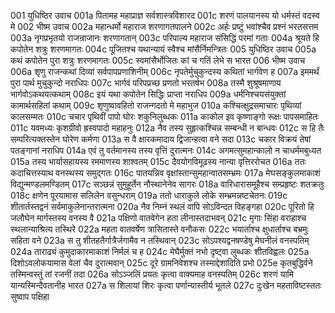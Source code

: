001  युधिष्ठिर उवाच
001a पितामह महाप्राज्ञ सर्वशास्त्रविशारद
001c शरणं पालयानस्य यो धर्मस्तं वदस्व मे
002  भीष्म उवाच
002a महान्धर्मो महाराज शरणागतपालने
002c अर्हः प्रष्टुं भवांश्चैव प्रश्नं भरतसत्तम
003a नृगप्रभृतयो राजन्राजानः शरणागतान्
003c परिपाल्य महाराज संसिद्धिं परमां गताः
004a श्रूयते हि कपोतेन शत्रुः शरणमागतः
004c पूजितश्च यथान्यायं स्वैश्च मांसैर्निमन्त्रितः
005  युधिष्ठिर उवाच
005a कथं कपोतेन पुरा शत्रुः शरणमागतः
005c स्वमांसैर्भोजितः कां च गतिं लेभे स भारत
006  भीष्म उवाच
006a शृणु राजन्कथां दिव्यां सर्वपापप्रणाशिनीम्
006c नृपतेर्मुचुकुन्दस्य कथितां भार्गवेण ह
007a इममर्थं पुरा पार्थ मुचुकुन्दो नराधिपः
007c भार्गवं परिपप्रच्छ प्रणतो भरतर्षभ
008a तस्मै शुश्रूषमाणाय भार्गवोऽकथयत्कथाम्
008c इयं यथा कपोतेन सिद्धिः प्राप्ता नराधिप
009a धर्मनिश्चयसंयुक्तां कामार्थसहितां कथाम्
009c शृणुष्वावहितो राजन्गदतो मे महाभुज
010a कश्चित्क्षुद्रसमाचारः पृथिव्यां कालसम्मतः
010c चचार पृथिवीं पापो घोरः शकुनिलुब्धकः
011a काकोल इव कृष्णाङ्गो रूक्षः पापसमाहितः
011c यवमध्यः कृशग्रीवो ह्रस्वपादो महाहनुः
012a नैव तस्य सुहृत्कश्चिन्न सम्बन्धी न बान्धवः
012c स हि तैः सम्परित्यक्तस्तेन घोरेण कर्मणा
013a स वै क्षारकमादाय द्विजान्हत्वा वने सदा
013c चकार विक्रयं तेषां पतङ्गानां नराधिप
014a एवं तु वर्तमानस्य तस्य वृत्तिं दुरात्मनः
014c अगमत्सुमहान्कालो न चाधर्ममबुध्यत
015a तस्य भार्यासहायस्य रममाणस्य शाश्वतम्
015c दैवयोगविमूढस्य नान्या वृत्तिररोचत
016a ततः कदाचित्तस्याथ वनस्थस्य समुद्गतः
016c पातयन्निव वृक्षांस्तान्सुमहान्वातसम्भ्रमः
017a मेघसङ्कुलमाकाशं विद्युन्मण्डलमण्डितम्
017c सञ्छन्नं सुमुहूर्तेन नौस्थानेनेव सागरः
018a वारिधारासमूहैश्च सम्प्रहृष्टः शतक्रतुः
018c क्षणेन पूरयामास सलिलेन वसुन्धराम्
019a ततो धाराकुले लोके सम्भ्रमन्नष्टचेतनः
019c शीतार्तस्तद्वनं सर्वमाकुलेनान्तरात्मना
020a नैव निम्नं स्थलं वापि सोऽविन्दत विहङ्गहा
020c पूरितो हि जलौघेन मार्गस्तस्य वनस्य वै
021a पक्षिणो वातवेगेन हता लीनास्तदाभवन्
021c मृगाः सिंहा वराहाश्च स्थलान्याश्रित्य तस्थिरे
022a महता वातवर्षेण त्रासितास्ते वनौकसः
022c भयार्ताश्च क्षुधार्ताश्च बभ्रमुः सहिता वने
023a स तु शीतहतैर्गात्रैर्जगामैव न तस्थिवान्
023c सोऽपश्यद्वनषण्डेषु मेघनीलं वनस्पतिम्
024a ताराढ्यं कुमुदाकारमाकाशं निर्मलं च ह
024c मेघैर्मुक्तं नभो दृष्ट्वा लुब्धकः शीतविह्वलः
025a दिशोऽवलोकयामास वेलां चैव दुरात्मवान्
025c दूरे ग्रामनिवेशश्च तस्माद्देशादिति प्रभो
025e कृतबुद्धिर्वने तस्मिन्वस्तुं तां रजनीं तदा
026a सोऽञ्जलिं प्रयतः कृत्वा वाक्यमाह वनस्पतिम्
026c शरणं यामि यान्यस्मिन्दैवतानीह भारत
027a स शिलायां शिरः कृत्वा पर्णान्यास्तीर्य भूतले
027c दुःखेन महताविष्टस्ततः सुष्वाप पक्षिहा

